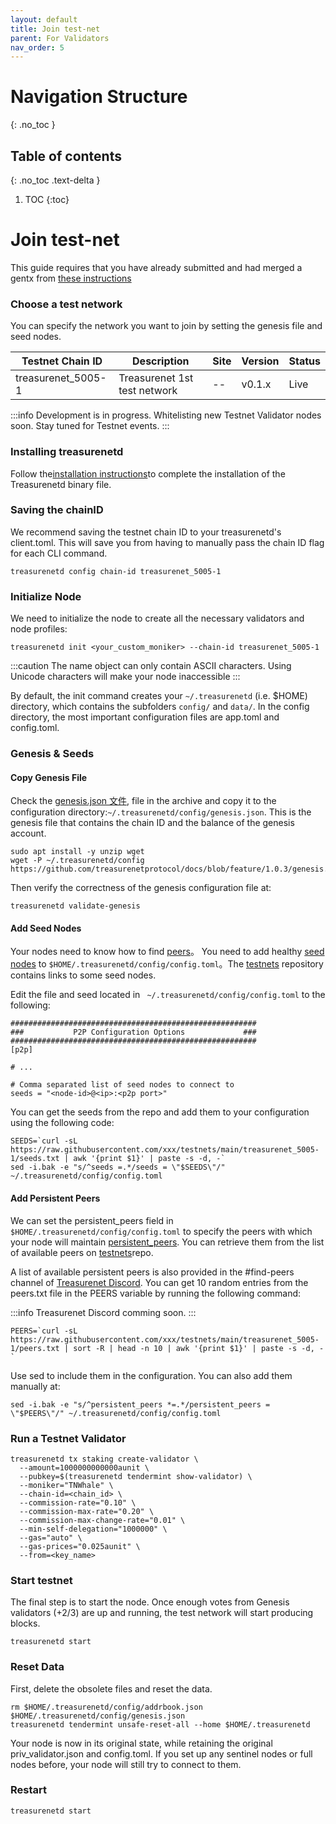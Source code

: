 ```yaml
---
layout: default
title: Join test-net
parent: For Validators
nav_order: 5
---
```

# Navigation Structure
{: .no_toc }

## Table of contents
{: .no_toc .text-delta }

1. TOC
{:toc}



# Join test-net

This guide requires that you have already submitted and had merged a gentx from [these instructions](https://docs.treasurenet.io/docs/validators/create-your-gentx)

### Choose a test network

You can specify the network you want to join by setting the genesis file and seed nodes.

| Testnet Chain ID   | Description                  | Site | Version | Status |
| ------------------ | ---------------------------- | ---- | ------- | ------ |
| treasurenet_5005-1 | Treasurenet 1st test network | --   | v0.1.x  | Live   |

:::info
Development is in progress. Whitelisting new Testnet Validator nodes soon. Stay tuned for Testnet events.
:::

### Installing treasurenetd

Follow the[installation instructions](https://docs.treasurenet.io/docs/validators/quickStart/installation)to complete the installation of the Treasurenetd binary file.

### Saving the chainID

We recommend saving the testnet chain ID to your treasurenetd's client.toml. This will save you from having to manually pass the chain ID flag for each CLI command.

```shell
treasurenetd config chain-id treasurenet_5005-1
```

### Initialize Node

We need to initialize the node to create all the necessary validators and node profiles:

```shell
treasurenetd init <your_custom_moniker> --chain-id treasurenet_5005-1
```

:::caution
The name object can only contain ASCII characters. Using Unicode characters will make your node inaccessible
:::

By default, the init command creates your `~/.treasurenetd` (i.e. $HOME) directory, which contains the subfolders `config/` and `data/`. In the config directory, the most important configuration files are app.toml and config.toml.

### Genesis & Seeds

#### Copy Genesis File

Check the [genesis.json 文件](https://docs.treasurenet.io/docs/protocolDevelopers/genesis/), file in the archive and copy it to the configuration directory:`~/.treasurenetd/config/genesis.json`. This is the genesis file that contains the chain ID and the balance of the genesis account.

```shell
sudo apt install -y unzip wget
wget -P ~/.treasurenetd/config https://github.com/treasurenetprotocol/docs/blob/feature/1.0.3/genesis.json
```

Then verify the correctness of the genesis configuration file at:

```shell
treasurenetd validate-genesis
```

#### Add Seed Nodes

Your nodes need to know how to find [peers](https://docs.tendermint.com/v0.34/tendermint-core/using-tendermint.html#peers)。 You need to add healthy [seed nodes](https://docs.tendermint.com/v0.34/tendermint-core/using-tendermint.html#peers) to `$HOME/.treasurenetd/config/config.toml`。The [testnets](https://github.com/treasurenetprotocol/docs/blob/feature/1.0.3/peer.txt) repository contains links to some seed nodes.

Edit the file and seed located in ` ~/.treasurenetd/config/config.toml` to the following:

```shell
#######################################################
###           P2P Configuration Options             ###
#######################################################
[p2p]

# ...

# Comma separated list of seed nodes to connect to
seeds = "<node-id>@<ip>:<p2p port>"
```

You can get the seeds from the repo and add them to your configuration using the following code:

```shell
SEEDS=`curl -sL https://raw.githubusercontent.com/xxx/testnets/main/treasurenet_5005-1/seeds.txt | awk '{print $1}' | paste -s -d, -`
sed -i.bak -e "s/^seeds =.*/seeds = \"$SEEDS\"/" ~/.treasurenetd/config/config.toml
```

#### Add Persistent Peers

We can set the persistent_peers field in `$HOME/.treasurenetd/config/config.toml` to specify the peers with which your node will maintain [persistent_peers](https://docs.tendermint.com/v0.34/tendermint-core/using-tendermint.html#Persistent-Peer). You can retrieve them from the list of available peers on [testnets](https://)repo.

A list of available persistent peers is also provided in the #find-peers channel of
[Treasurenet Discord](https://). You can get 10 random entries from the peers.txt file in the PEERS variable by running the following command:

:::info
Treasurenet Discord comming soon.
:::

```shell
PEERS=`curl -sL https://raw.githubusercontent.com/xxx/testnets/main/treasurenet_5005-1/peers.txt | sort -R | head -n 10 | awk '{print $1}' | paste -s -d, -`

```

Use sed to include them in the configuration. You can also add them manually at:

```shell
sed -i.bak -e "s/^persistent_peers *=.*/persistent_peers = \"$PEERS\"/" ~/.treasurenetd/config/config.toml
```

### Run a Testnet Validator

```shell
treasurenetd tx staking create-validator \
  --amount=1000000000000aunit \
  --pubkey=$(treasurenetd tendermint show-validator) \
  --moniker="TNWhale" \
  --chain-id=<chain_id> \
  --commission-rate="0.10" \
  --commission-max-rate="0.20" \
  --commission-max-change-rate="0.01" \
  --min-self-delegation="1000000" \
  --gas="auto" \
  --gas-prices="0.025aunit" \
  --from=<key_name>
```

### Start testnet

The final step is to start the node. Once enough votes from Genesis validators (+2/3) are up and running, the test network will start producing blocks.

```shell
treasurenetd start
```

### Reset Data

First, delete the obsolete files and reset the data.

```shell
rm $HOME/.treasurenetd/config/addrbook.json $HOME/.treasurenetd/config/genesis.json
treasurenetd tendermint unsafe-reset-all --home $HOME/.treasurenetd
```

Your node is now in its original state, while retaining the original priv_validator.json and config.toml. If you set up any sentinel nodes or full nodes before, your node will still try to connect to them.

### Restart

```shell
treasurenetd start
```